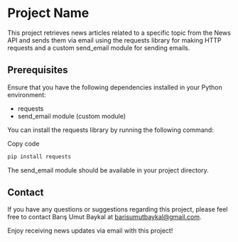 # Project Name
This project retrieves news articles related to a specific topic from the News API and sends them via email using the requests library for making HTTP requests and a custom send_email module for sending emails.

## Prerequisites
Ensure that you have the following dependencies installed in your Python environment:

- requests
- send_email module (custom module)
  
You can install the requests library by running the following command:

Copy code

```bash
pip install requests
```

The send_email module should be available in your project directory.

## Contact
If you have any questions or suggestions regarding this project, please feel free to contact Barış Umut Baykal at barisumutbaykal@gmail.com.

Enjoy receiving news updates via email with this project!
